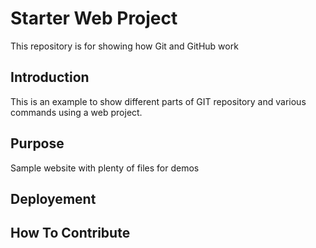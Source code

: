# Starter Web Project

This repository is for showing how Git and GitHub work

## Introduction

This is an example to show different parts of GIT repository and various commands using a web project.

## Purpose

Sample website with plenty of files for demos

## Deployement

## How To Contribute
